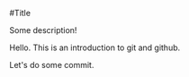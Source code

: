 #Title

Some description!

Hello. This is an introduction to git and github.

Let's do some commit.
